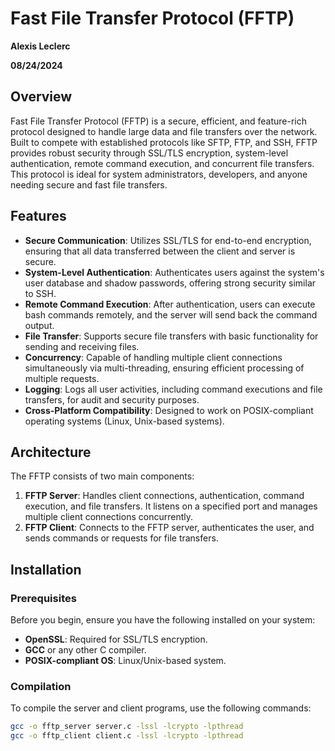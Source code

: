 # Fast File Transfer Protocol (FFTP)
**Alexis Leclerc**

**08/24/2024**

## Overview

Fast File Transfer Protocol (FFTP) is a secure, efficient, and feature-rich protocol designed to handle large data and file transfers over the network. Built to compete with established protocols like SFTP, FTP, and SSH, FFTP provides robust security through SSL/TLS encryption, system-level authentication, remote command execution, and concurrent file transfers. This protocol is ideal for system administrators, developers, and anyone needing secure and fast file transfers.

## Features

- **Secure Communication**: Utilizes SSL/TLS for end-to-end encryption, ensuring that all data transferred between the client and server is secure.
- **System-Level Authentication**: Authenticates users against the system's user database and shadow passwords, offering strong security similar to SSH.
- **Remote Command Execution**: After authentication, users can execute bash commands remotely, and the server will send back the command output.
- **File Transfer**: Supports secure file transfers with basic functionality for sending and receiving files.
- **Concurrency**: Capable of handling multiple client connections simultaneously via multi-threading, ensuring efficient processing of multiple requests.
- **Logging**: Logs all user activities, including command executions and file transfers, for audit and security purposes.
- **Cross-Platform Compatibility**: Designed to work on POSIX-compliant operating systems (Linux, Unix-based systems).

## Architecture

The FFTP consists of two main components:

1. **FFTP Server**: Handles client connections, authentication, command execution, and file transfers. It listens on a specified port and manages multiple client connections concurrently.
2. **FFTP Client**: Connects to the FFTP server, authenticates the user, and sends commands or requests for file transfers.

## Installation

### Prerequisites

Before you begin, ensure you have the following installed on your system:

- **OpenSSL**: Required for SSL/TLS encryption.
- **GCC** or any other C compiler.
- **POSIX-compliant OS**: Linux/Unix-based system.

### Compilation

To compile the server and client programs, use the following commands:

```bash
gcc -o fftp_server server.c -lssl -lcrypto -lpthread
gcc -o fftp_client client.c -lssl -lcrypto -lpthread
